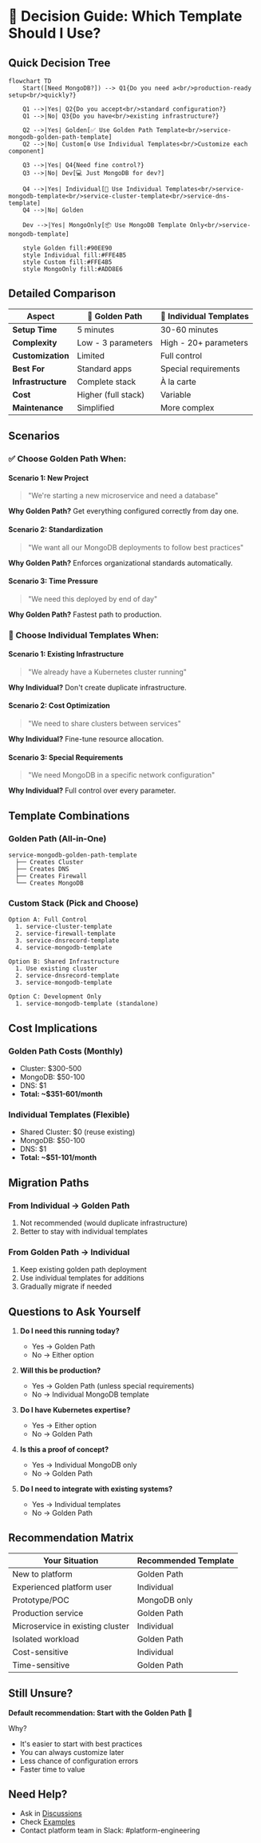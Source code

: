 # 🤔 Decision Guide: Which Template Should I Use?

## Quick Decision Tree

```mermaid
flowchart TD
    Start([Need MongoDB?]) --> Q1{Do you need a<br/>production-ready setup<br/>quickly?}
    
    Q1 -->|Yes| Q2{Do you accept<br/>standard configuration?}
    Q1 -->|No| Q3{Do you have<br/>existing infrastructure?}
    
    Q2 -->|Yes| Golden[✅ Use Golden Path Template<br/>service-mongodb-golden-path-template]
    Q2 -->|No| Custom[⚙️ Use Individual Templates<br/>Customize each component]
    
    Q3 -->|Yes| Q4{Need fine control?}
    Q3 -->|No| Dev[💻 Just MongoDB for dev?]
    
    Q4 -->|Yes| Individual[🔧 Use Individual Templates<br/>service-mongodb-template<br/>service-cluster-template<br/>service-dns-template]
    Q4 -->|No| Golden
    
    Dev -->|Yes| MongoOnly[📦 Use MongoDB Template Only<br/>service-mongodb-template]
    
    style Golden fill:#90EE90
    style Individual fill:#FFE4B5
    style Custom fill:#FFE4B5
    style MongoOnly fill:#ADD8E6
```

## Detailed Comparison

| Aspect | 🚀 Golden Path | 🔧 Individual Templates |
|--------|---------------|------------------------|
| **Setup Time** | 5 minutes | 30-60 minutes |
| **Complexity** | Low - 3 parameters | High - 20+ parameters |
| **Customization** | Limited | Full control |
| **Best For** | Standard apps | Special requirements |
| **Infrastructure** | Complete stack | À la carte |
| **Cost** | Higher (full stack) | Variable |
| **Maintenance** | Simplified | More complex |

## Scenarios

### ✅ Choose Golden Path When:

#### Scenario 1: New Project
> "We're starting a new microservice and need a database"

**Why Golden Path?** Get everything configured correctly from day one.

#### Scenario 2: Standardization
> "We want all our MongoDB deployments to follow best practices"

**Why Golden Path?** Enforces organizational standards automatically.

#### Scenario 3: Time Pressure
> "We need this deployed by end of day"

**Why Golden Path?** Fastest path to production.

### 🔧 Choose Individual Templates When:

#### Scenario 1: Existing Infrastructure
> "We already have a Kubernetes cluster running"

**Why Individual?** Don't create duplicate infrastructure.

#### Scenario 2: Cost Optimization
> "We need to share clusters between services"

**Why Individual?** Fine-tune resource allocation.

#### Scenario 3: Special Requirements
> "We need MongoDB in a specific network configuration"

**Why Individual?** Full control over every parameter.

## Template Combinations

### Golden Path (All-in-One)
```
service-mongodb-golden-path-template
  ├── Creates Cluster
  ├── Creates DNS
  ├── Creates Firewall
  └── Creates MongoDB
```

### Custom Stack (Pick and Choose)
```
Option A: Full Control
  1. service-cluster-template
  2. service-firewall-template  
  3. service-dnsrecord-template
  4. service-mongodb-template

Option B: Shared Infrastructure
  1. Use existing cluster
  2. service-dnsrecord-template
  3. service-mongodb-template

Option C: Development Only
  1. service-mongodb-template (standalone)
```

## Cost Implications

### Golden Path Costs (Monthly)
- Cluster: $300-500
- MongoDB: $50-100
- DNS: $1
- **Total: ~$351-601/month**

### Individual Templates (Flexible)
- Shared Cluster: $0 (reuse existing)
- MongoDB: $50-100
- DNS: $1
- **Total: ~$51-101/month**

## Migration Paths

### From Individual → Golden Path
1. Not recommended (would duplicate infrastructure)
2. Better to stay with individual templates

### From Golden Path → Individual
1. Keep existing golden path deployment
2. Use individual templates for additions
3. Gradually migrate if needed

## Questions to Ask Yourself

1. **Do I need this running today?**
   - Yes → Golden Path
   - No → Either option

2. **Will this be production?**
   - Yes → Golden Path (unless special requirements)
   - No → Individual MongoDB template

3. **Do I have Kubernetes expertise?**
   - Yes → Either option
   - No → Golden Path

4. **Is this a proof of concept?**
   - Yes → Individual MongoDB only
   - No → Golden Path

5. **Do I need to integrate with existing systems?**
   - Yes → Individual templates
   - No → Golden Path

## Recommendation Matrix

| Your Situation | Recommended Template |
|---------------|---------------------|
| New to platform | Golden Path |
| Experienced platform user | Individual |
| Prototype/POC | MongoDB only |
| Production service | Golden Path |
| Microservice in existing cluster | Individual |
| Isolated workload | Golden Path |
| Cost-sensitive | Individual |
| Time-sensitive | Golden Path |

## Still Unsure?

**Default recommendation: Start with the Golden Path** 🚀

Why? 
- It's easier to start with best practices
- You can always customize later
- Less chance of configuration errors
- Faster time to value

## Need Help?

- Ask in [Discussions](https://github.com/orgs/open-service-portal/discussions)
- Check [Examples](https://github.com/open-service-portal/examples)
- Contact platform team in Slack: #platform-engineering